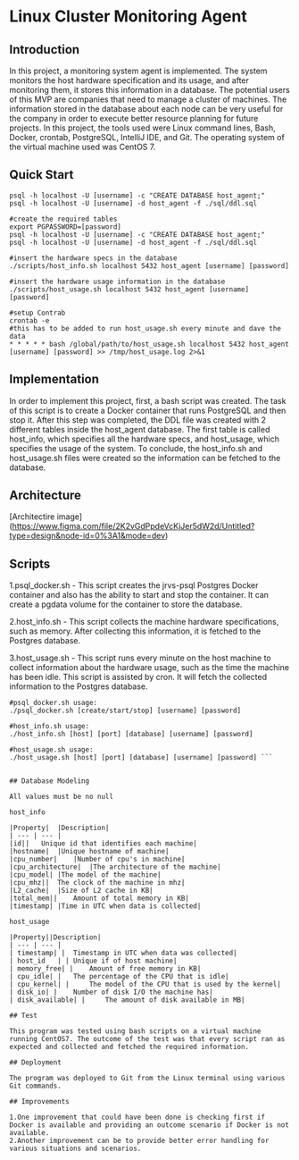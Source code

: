 # Linux Cluster Monitoring Agent

## Introduction

In this project, a monitoring system agent is implemented. The system monitors the host hardware specification and its usage, and after monitoring them, it stores this information in a database. The potential users of this MVP are companies that need to manage a cluster of machines. The information stored in the database about each node can be very useful for the company in order to execute better resource planning for future projects. In this project, the tools used were Linux command lines, Bash, Docker, crontab, PostgreSQL, IntelliJ IDE, and Git. The operating system of the virtual machine used was CentOS 7.

## Quick Start

```export PGPASSWORD=[password]
psql -h localhost -U [username] -c "CREATE DATABASE host_agent;"
psql -h localhost -U [username] -d host_agent -f ./sql/ddl.sql

#create the required tables
export PGPASSWORD=[password]
psql -h localhost -U [username] -c "CREATE DATABASE host_agent;"
psql -h localhost -U [username] -d host_agent -f ./sql/ddl.sql

#insert the hardware specs in the database
./scripts/host_info.sh localhost 5432 host_agent [username] [password]

#insert the hardware usage information in the database
./scripts/host_usage.sh localhost 5432 host_agent [username] [password]

#setup Contrab
crontab -e
#this has to be added to run host_usage.sh every minute and dave the data
* * * * * bash /global/path/to/host_usage.sh localhost 5432 host_agent [username] [password] >> /tmp/host_usage.log 2>&1
```

## Implementation

In order to implement this project, first, a bash script was created. The task of this script is to create a Docker container that runs PostgreSQL and then stop it. After this step was completed, the DDL file was created with 2 different tables inside the host_agent database. The first table is called host_info, which specifies all the hardware specs, and host_usage, which specifies the usage of the system. To conclude, the host_info.sh and host_usage.sh files were created so the information can be fetched to the database.

## Architecture

[Architectire image] (https://www.figma.com/file/2K2vGdPpdeVcKjJer5dW2d/Untitled?type=design&node-id=0%3A1&mode=dev)

## Scripts

1.psql_docker.sh - This script creates the jrvs-psql Postgres Docker container and also has the ability to start and stop the container. It can create a pgdata volume for the container to store the database.

2.host_info.sh - This script collects the machine hardware specifications, such as memory. After collecting this information, it is fetched to the Postgres database.

3.host_usage.sh - This script runs every minute on the host machine to collect information about the hardware usage, such as the time the machine has been idle. This script is assisted by cron. It will fetch the collected information to the Postgres database.

``` .ddl.sql: This SQL  script  contains all the information collected by the bash scripts.
#psql_docker.sh usage:
./psql_docker.sh [create/start/stop] [username] [password]

#host_info.sh usage:
./host_info.sh [host] [port] [database] [username] [password]

#host_usage.sh usage:
./host_usage.sh [host] [port] [database] [username] [password] ```


## Database Modeling

All values must be no null

host_info

|Property|	|Description|
| --- | --- |
|id||	Unique id that identifies each machine|
|hostname|	|Unique hostname of machine|
|cpu_number|	|Number of cpu's in machine|
|cpu_architecture|	|The architecture of the machine|
|cpu_model|	|The model of the machine|
|cpu_mhz||	The clock of the machine in mhz|
|L2_cache|	|Size of L2 cache in KB|
|total_mem||	Amount of total memory in KB|
|timestamp|	|Time in UTC when data is collected|

host_usage

|Property||Description|
| --- | --- |
| timestamp| | 	Timestamp in UTC when data was collected| 
| host_id	| | Unique if of host machine| 
| memory_free| | 	Amount of free memory in KB| 
| cpu_idle| | 	The percentage of the CPU that is idle| 
| cpu_kernel| | 	The model of the CPU that is used by the kernel| 
| disk_io| | 	Number of disk I/O the machine has| 
| disk_available| | 	The amount of disk available in MB| 

## Test

This program was tested using bash scripts on a virtual machine running CentOS7. The outcome of the test was that every script ran as expected and collected and fetched the required information.

## Deployment

The program was deployed to Git from the Linux terminal using various Git commands.

## Improvements

1.One improvement that could have been done is checking first if Docker is available and providing an outcome scenario if Docker is not available.
2.Another improvement can be to provide better error handling for various situations and scenarios.
